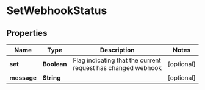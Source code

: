 

# SetWebhookStatus

## Properties

Name | Type | Description | Notes
------------ | ------------- | ------------- | -------------
**set** | **Boolean** | Flag indicating that the current request has changed webhook |  [optional]
**message** | **String** |  |  [optional]



